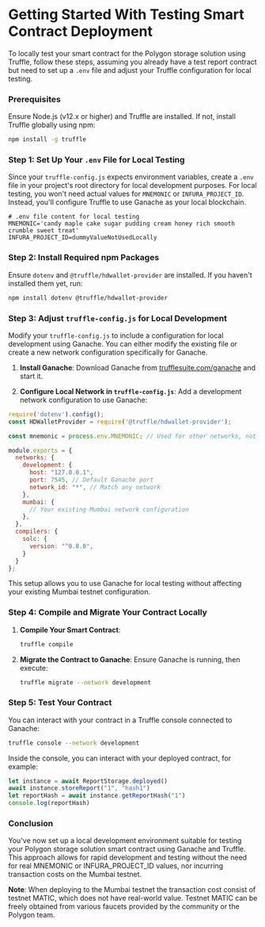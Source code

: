 # Getting Started With Testing Smart Contract Deployment

To locally test your smart contract for the Polygon storage solution using Truffle, follow these steps, assuming you already have a test report contract but need to set up a `.env` file and adjust your Truffle configuration for local testing.

### Prerequisites

Ensure Node.js (v12.x or higher) and Truffle are installed. If not, install Truffle globally using npm:

```sh
npm install -g truffle
```

### Step 1: Set Up Your `.env` File for Local Testing

Since your `truffle-config.js` expects environment variables, create a `.env` file in your project's root directory for local development purposes. For local testing, you won't need actual values for `MNEMONIC` or `INFURA_PROJECT_ID`. Instead, you'll configure Truffle to use Ganache as your local blockchain.

```plaintext
# .env file content for local testing
MNEMONIC='candy maple cake sugar pudding cream honey rich smooth crumble sweet treat'
INFURA_PROJECT_ID=dummyValueNotUsedLocally
```

### Step 2: Install Required npm Packages

Ensure `dotenv` and `@truffle/hdwallet-provider` are installed. If you haven't installed them yet, run:

```sh
npm install dotenv @truffle/hdwallet-provider
```

### Step 3: Adjust `truffle-config.js` for Local Development

Modify your `truffle-config.js` to include a configuration for local development using Ganache. You can either modify the existing file or create a new network configuration specifically for Ganache.

1. **Install Ganache**: Download Ganache from [trufflesuite.com/ganache](https://www.trufflesuite.com/ganache) and start it.

2. **Configure Local Network in `truffle-config.js`**:
   Add a development network configuration to use Ganache:

```javascript
require('dotenv').config();
const HDWalletProvider = require('@truffle/hdwallet-provider');

const mnemonic = process.env.MNEMONIC; // Used for other networks, not local

module.exports = {
  networks: {
    development: {
      host: "127.0.0.1",
      port: 7545, // Default Ganache port
      network_id: "*", // Match any network
    },
    mumbai: {
      // Your existing Mumbai network configuration
    },
  },
  compilers: {
    solc: {
      version: "^0.8.0",
    }
  }
};
```

This setup allows you to use Ganache for local testing without affecting your existing Mumbai testnet configuration.

### Step 4: Compile and Migrate Your Contract Locally

1. **Compile Your Smart Contract**:
   ```sh
   truffle compile
   ```

2. **Migrate the Contract to Ganache**:
   Ensure Ganache is running, then execute:
   ```sh
   truffle migrate --network development
   ```

### Step 5: Test Your Contract

You can interact with your contract in a Truffle console connected to Ganache:

```sh
truffle console --network development
```

Inside the console, you can interact with your deployed contract, for example:

```javascript
let instance = await ReportStorage.deployed()
await instance.storeReport("1", "hash1")
let reportHash = await instance.getReportHash("1")
console.log(reportHash)
```

### Conclusion

You've now set up a local development environment suitable for testing your Polygon storage solution smart contract using Ganache and Truffle. This approach allows for rapid development and testing without the need for real MNEMONIC or INFURA_PROJECT_ID values, nor incurring transaction costs on the Mumbai testnet.

**Note**: When deploying to the Mumbai testnet the transaction cost consist of testnet MATIC, which does not have real-world value. Testnet MATIC can be freely obtained from various faucets provided by the community or the Polygon team.

